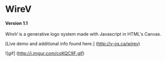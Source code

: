 # WireV
#### Version 1.1

_WireV_ is a generative logo system made with Javascript in HTML's Canvas.

[Live demo and additional info found here.] (http://v-os.ca/wirev)

![gif] (http://i.imgur.com/coKQC9F.gif)
